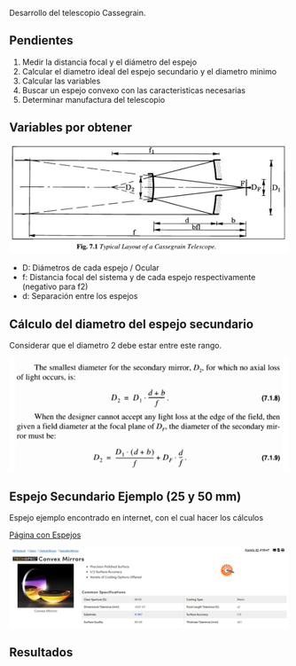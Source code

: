 
Desarrollo del telescopio Cassegrain.

## Pendientes
1. Medir la distancia focal y el diámetro del espejo
2. Calcular el diametro ideal del espejo secundario y el diametro minimo
3. Calcular las variables
4. Buscar un espejo convexo con las caracteristicas necesarias
5. Determinar manufactura del telescopio

## Variables por obtener
![Texto alternativo](https://github.com/JesusPVidal/Cassegrain-Telescope/blob/main/ImagenPrincipal.png?raw=true)
- D: Diámetros de cada espejo / Ocular
- f: Distancia focal del sistema y de cada espejo respectivamente (negativo para f2)
- d: Separación entre los espejos

## Cálculo del diametro del espejo secundario

Considerar que el diametro 2 debe estar entre este rango.

![Texto alternativo](https://github.com/JesusPVidal/Cassegrain-Telescope/blob/main/Diametros2.png?raw=true)

## Espejo Secundario Ejemplo (25 y 50 mm)
Espejo ejemplo encontrado en internet, con el cual hacer los cálculos

[Página con Espejos](URL_del_enlace)

![Texto alternativo](https://github.com/JesusPVidal/Cassegrain-Telescope/blob/main/EjemploConvexo.png?raw=true)

## Resultados
